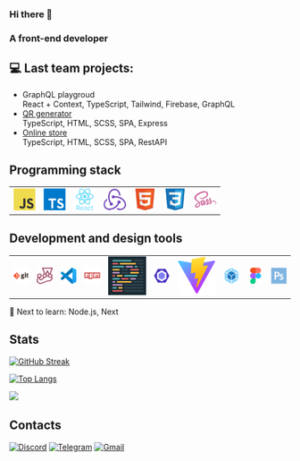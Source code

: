 <h3> Hi there 👋 </h3>

### A front-end developer


## :computer: Last team projects: 
<ul>
<li><a>GraphQL playgroud</a><br>
React + Context, TypeScript, Tailwind, Firebase, GraphQL<br></li>
<li><a href="https://qr-word.netlify.app/">QR generator</a><br>
TypeScript, HTML, SCSS, SPA, Express<br></li>
<li><a href="https://dairinka-greiner94-online-store.netlify.app/">Online store</a><br>
TypeScript, HTML, SCSS, SPA, RestAPI<br></li>
</ul>


## Programming stack
<table>
  <tr>
    <td><img src="https://github.com/devicons/devicon/blob/master/icons/javascript/javascript-original.svg" width="40" title="Javascript" alt="Javascript" /></td>
    <td><img src="https://github.com/devicons/devicon/blob/master/icons/typescript/typescript-original.svg" width="40" title="Typescript" alt="Typescript" /></td>
    <td><img src="https://github.com/devicons/devicon/blob/master/icons/react/react-original-wordmark.svg" width="40" title="React" alt="React" /></td>
    <td><img src="https://github.com/devicons/devicon/blob/master/icons/redux/redux-original.svg" width="40" title="Redux" alt="Redux" /></td>
    <td><img src="https://github.com/devicons/devicon/blob/master/icons/html5/html5-original.svg" width="40" title="HTML5" alt="HTML5" /></td>
    <td><img src="https://github.com/devicons/devicon/blob/master/icons/css3/css3-original.svg" width="40" title="CSS3" alt="CSS3" /></td>
    <td><img src="https://github.com/devicons/devicon/blob/master/icons/sass/sass-original.svg" width="40" title="Sass" alt="Sass" /></td>
  </tr>
</table>

## Development and design tools

<table>
  <tr>
    <td><img src="https://github.com/devicons/devicon/blob/master/icons/git/git-original-wordmark.svg" width="40" title="GitHub" alt="GitHub" /></td>
    <td><img src="https://github.com/devicons/devicon/blob/master/icons/jest/jest-plain.svg" width="40" title="Jest" alt="Jest" /></td>
    <td><img src="https://github.com/devicons/devicon/blob/master/icons/vscode/vscode-original.svg" width="40" title="VSCode" alt="VSCode" /></td>
    <td><img src="https://github.com/devicons/devicon/blob/master/icons/npm/npm-original-wordmark.svg" width="40" title="Npm" alt="Npm" /></td>
    <td><img src="./src/img/prettier.svg" title="Javascript" alt="Prettier" /></td>
    <td><img src="https://github.com/devicons/devicon/blob/master/icons/eslint/eslint-original.svg" width="40" title="ESLint" alt="ESLint" /></td>
    <td><img src="./src/img/vite.svg" title="Vite" alt="Vite" /></td>
    <td><img src="https://github.com/devicons/devicon/blob/master/icons/webpack/webpack-original.svg" width="40" title="Webpack" alt="Webpack" /></td>
    <td><img src="https://github.com/devicons/devicon/blob/master/icons/figma/figma-original.svg" title="Figma" alt="Figma" width="40"/></td>
    <td><img src="https://github.com/devicons/devicon/blob/master/icons/photoshop/photoshop-plain.svg" width="40" title="Photoshop" alt="Photoshop" /></td>
  </tr>
</table>

🌱 Next to learn: Node.js, Next 


## Stats
[![GitHub Streak](https://github-readme-streak-stats.herokuapp.com?user=dairinka)](https://git.io/streak-stats)

[![Top Langs](https://github-readme-stats.vercel.app/api/top-langs/?username=dairinka&layout=compact)](https://github.com/anuraghazra/github-readme-stats)

<img src="https://www.codewars.com/users/dairinka_js/badges/large">

## Contacts
[![Discord](https://img.shields.io/badge/Discord-%40IrinaYehorova%235638-blue?style=flat-square-endpoint&logo=discord&logoColor=blue&labelColor=EEEEEE)](https://discordapp.com/users/970027137572683836)  [![Telegram](https://img.shields.io/badge/Telegram-%40IYehorova-blue?style=flat-square-endpoint&logo=telegram&logoColor=blue&labelColor=EEEEEE)](https://t.me/IYehorova) [![Gmail](https://img.shields.io/badge/Gmail-interest4me@gmail.com-red?style=flat-square-endpoint&logo=gmail&logoColor=red&labelColor=FFFFFF)](mailto:interest4me@gmail.com)

